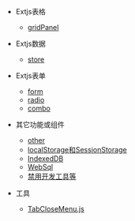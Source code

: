 - Extjs表格
  - [gridPanel](extjs/grid/gridPanel.md)

- Extjs数据
  - [store](extjs/store/store.md)

- Extjs表单
  - [form](extjs/form/form.md)
  - [radio](extjs/radio/radio.md)
  - [combo](extjs/combo/combo.md)

- 其它功能或组件
  - [other](extjs/other/other.md)
  - [localStorage和SessionStorage](extjs/other/storage.md)
  - [IndexedDB](extjs/other/indexedDB.md)
  - [WebSql](extjs/other/webSql.md)
  - [禁用开发工具等](extjs/other/disabled.md)

- 工具
  - [TabCloseMenu.js](extjs/util/tabCloseMenu.md)
